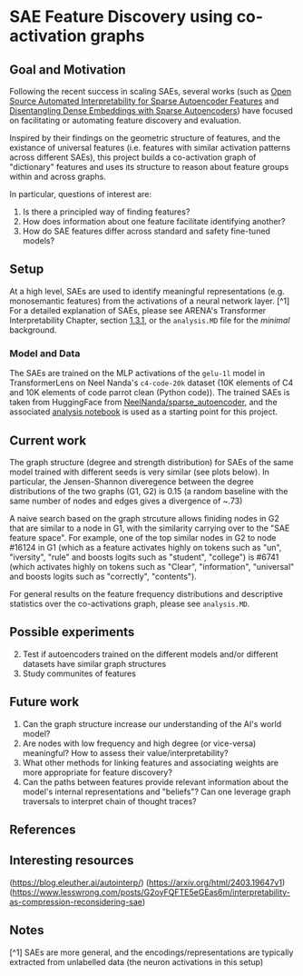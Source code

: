 # SAE Feature Discovery using co-activation graphs

## Goal and Motivation

Following the recent success in scaling SAEs, several works (such as [Open Source Automated Interpretability for Sparse Autoencoder Features](https://blog.eleuther.ai/autointerp/) and [Disentangling Dense Embeddings with Sparse Autoencoders](https://arxiv.org/html/2408.00657v1#S4)) have focused on facilitating or automating feature discovery and evaluation.

Inspired by their findings on the geometric structure of features, and the existance of universal features (i.e. features with similar activation patterns across different SAEs), this project builds a co-activation graph of "dictionary" features and uses its structure to reason about feature groups within and across graphs.

In particular, questions of interest are:
1. Is there a principled way of finding features? 
2. How does information about one feature facilitate identifying another?
3. How do SAE features differ across standard and safety fine-tuned models?

## Setup

At a high level, SAEs are used to identify meaningful representations (e.g. monosemantic features) from the activations of a neural network layer. [^1] For a detailed explanation of SAEs, please see ARENA's Transformer Interpretability Chapter, section [1.3.1](https://arena3-chapter1-transformer-interp.streamlit.app/[1.3.1]_Superposition_&_SAEs), or the `analysis.MD` file for the *minimal* background. 

### Model and Data

The SAEs are trained on the MLP activations of the `gelu-1l` model in TransformerLens on Neel Nanda's `c4-code-20k` dataset (10K elements of C4 and 10K elements of code parrot clean (Python code)).
The trained SAEs is taken from HuggingFace from [NeelNanda/sparse_autoencoder](https://huggingface.co/NeelNanda/sparse_autoencoder), and the associated [analysis notebook](https://colab.research.google.com/drive/1u8larhpxy8w4mMsJiSBddNOzFGj7_RTn?usp=sharing) is used as a starting point for this project.

## Current work

The graph structure (degree and strength distribution) for SAEs of the same model trained with different seeds is very similar (see plots below). In particular, the Jensen-Shannon diveregence between the degree distributions of the two graphs (G1, G2) is 0.15 (a random baseline with the same number of nodes and edges gives a divergence of ~.73)

A naive search based on the graph strcuture allows finiding nodes in G2 that are similar to a node in G1, with the similarity carrying over to the "SAE feature space". For example, one of the top similar nodes in G2 to node #16124 in G1 (which as a feature activates highly on tokens such as "un", "iversity", "rule" and boosts logits such as "student", "college") is #6741 (which activates highly on tokens such as "Clear", "information", "universal" and boosts logits such as "correctly", "contents"). 

For general results on the feature frequency distributions and descriptive statistics over the co-activations graph, please see `analysis.MD`.


## Possible experiments

2. Test if autoencoders trained on the different models and/or different datasets have similar graph structures
3. Study communites of features


## Future work
1. Can the graph structure increase our understanding of the AI's world model?
2. Are nodes with low frequency and high degree (or vice-versa) meaningful? How to assess their value/interpretability?
3. What other methods for linking features and associating weights are more appropriate for
feature discovery?
4. Can the paths between features provide relevant information about the model's internal
representations and "beliefs"? Can one leverage graph traversals to interpret chain of thought traces?

## References


## Interesting resources
(https://blog.eleuther.ai/autointerp/)
(https://arxiv.org/html/2403.19647v1)
(https://www.lesswrong.com/posts/G2oyFQFTE5eGEas6m/interpretability-as-compression-reconsidering-sae)

## Notes

[^1] SAEs are more general, and the encodings/representations are typically extracted from unlabelled data (the neuron activations in this setup)
